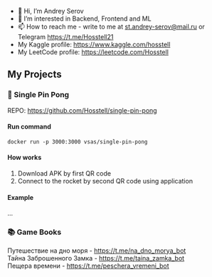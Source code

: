 - 👋 Hi, I’m Andrey Serov
- 👀 I’m interested in Backend, Frontend and ML
- 📫 How to reach me - write to me at st.andrey-serov@mail.ru or Telegram https://t.me/Hosstell21
- My Kaggle profile: https://www.kaggle.com/hosstell
- My LeetCode profile: https://leetcode.com/Hosstell

## My Projects
### :tennis: Single Pin Pong
REPO: https://github.com/Hosstell/single-pin-pong

#### Run command
```
docker run -p 3000:3000 vsas/single-pin-pong
```

#### How works
1. Download APK by first QR code
2. Connect to the rocket by second QR code using application

#### Example
...

### :books: Game Books
Путешествие на дно моря - https://t.me/na_dno_morya_bot  
Тайна Заброшенного Замка - https://t.me/taina_zamka_bot  
Пещера времени - https://t.me/peschera_vremeni_bot  


